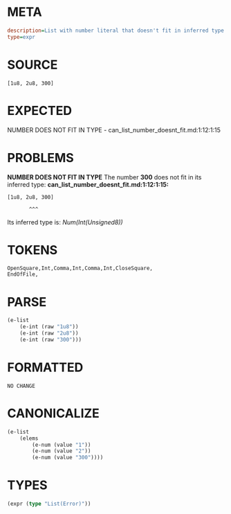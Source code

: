 # META
~~~ini
description=List with number literal that doesn't fit in inferred type
type=expr
~~~
# SOURCE
~~~roc
[1u8, 2u8, 300]
~~~
# EXPECTED
NUMBER DOES NOT FIT IN TYPE - can_list_number_doesnt_fit.md:1:12:1:15
# PROBLEMS
**NUMBER DOES NOT FIT IN TYPE**
The number **300** does not fit in its inferred type:
**can_list_number_doesnt_fit.md:1:12:1:15:**
```roc
[1u8, 2u8, 300]
```
           ^^^

Its inferred type is:
    _Num(Int(Unsigned8))_

# TOKENS
~~~zig
OpenSquare,Int,Comma,Int,Comma,Int,CloseSquare,
EndOfFile,
~~~
# PARSE
~~~clojure
(e-list
	(e-int (raw "1u8"))
	(e-int (raw "2u8"))
	(e-int (raw "300")))
~~~
# FORMATTED
~~~roc
NO CHANGE
~~~
# CANONICALIZE
~~~clojure
(e-list
	(elems
		(e-num (value "1"))
		(e-num (value "2"))
		(e-num (value "300"))))
~~~
# TYPES
~~~clojure
(expr (type "List(Error)"))
~~~
